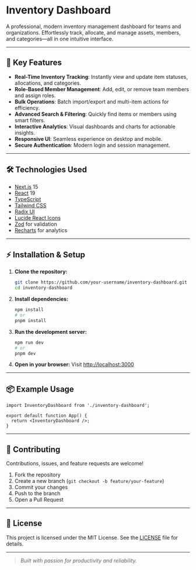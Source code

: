 # Inventory Dashboard

A professional, modern inventory management dashboard for teams and organizations. Effortlessly track, allocate, and manage assets, members, and categories—all in one intuitive interface.

---

## 🚀 Key Features

- **Real-Time Inventory Tracking**: Instantly view and update item statuses, allocations, and categories.
- **Role-Based Member Management**: Add, edit, or remove team members and assign roles.
- **Bulk Operations**: Batch import/export and multi-item actions for efficiency.
- **Advanced Search & Filtering**: Quickly find items or members using smart filters.
- **Interactive Analytics**: Visual dashboards and charts for actionable insights.
- **Responsive UI**: Seamless experience on desktop and mobile.
- **Secure Authentication**: Modern login and session management.

---

## 🛠️ Technologies Used

- [Next.js](https://nextjs.org/) 15
- [React](https://react.dev/) 19
- [TypeScript](https://www.typescriptlang.org/)
- [Tailwind CSS](https://tailwindcss.com/)
- [Radix UI](https://www.radix-ui.com/docs/primitives/overview/introduction)
- [Lucide React Icons](https://lucide.dev/)
- [Zod](https://zod.dev/) for validation
- [Recharts](https://recharts.org/) for analytics

---

## ⚡ Installation & Setup

1. **Clone the repository:**
   ```bash
   git clone https://github.com/your-username/inventory-dashboard.git
   cd inventory-dashboard
   ```
2. **Install dependencies:**
   ```bash
   npm install
   # or
   pnpm install
   ```
3. **Run the development server:**
   ```bash
   npm run dev
   # or
   pnpm dev
   ```
4. **Open in your browser:**
   Visit [http://localhost:3000](http://localhost:3000)

---

## 📦 Example Usage

```tsx
import InventoryDashboard from './inventory-dashboard';

export default function App() {
  return <InventoryDashboard />;
}
```

---

## 🤝 Contributing

Contributions, issues, and feature requests are welcome!

1. Fork the repository
2. Create a new branch (`git checkout -b feature/your-feature`)
3. Commit your changes
4. Push to the branch
5. Open a Pull Request

---

## 📄 License

This project is licensed under the MIT License. See the [LICENSE](LICENSE) file for details.

---

> _Built with passion for productivity and reliability._
